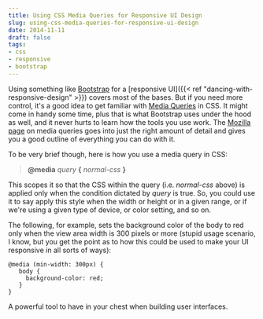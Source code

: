 ```yaml
---
title: Using CSS Media Queries for Responsive UI Design
slug: using-css-media-queries-for-responsive-ui-design
date: 2014-11-11
draft: false
tags:
- css
- responsive
- bootstrap
---
```

Using something like [Bootstrap](http://getbootstrap.com/) for a [responsive UI]({{< ref "dancing-with-responsive-design" >}}) covers most of the bases. But if you need more control, it's a good idea to get familiar with [Media Queries](http://www.w3schools.com/css/css_rwd_mediaqueries.asp) in CSS. It might come in handy some time, plus that is what Bootstrap uses under the hood as well, and it never hurts to learn how the tools you use work. The [Mozilla page](https://developer.mozilla.org/en-US/docs/Web/CSS/Media_Queries/Using_media_queries) on media queries goes into just the right amount of detail and gives you a good outline of everything you can do with it.

To be very brief though, here is how you use a media query in CSS:

> **@media** _query_ **{** _normal-css_ **}**

This scopes it so that the CSS within the query (i.e. _normal-css_ above) is applied only when the condition dictated by _query_ is true. So, you could use it to say apply this style when the width or height or in a given range, or if we're using a given type of device, or color setting, and so on.

The following, for example, sets the background color of the body to red only when the view area width is 300 pixels or more (stupid usage scenario, I know, but you get the point as to how this could be used to make your UI responsive in all sorts of ways):

	@media (min-width: 300px) { 
	   body {
		 background-color: red;
	   }
	}

A powerful tool to have in your chest when building user interfaces.